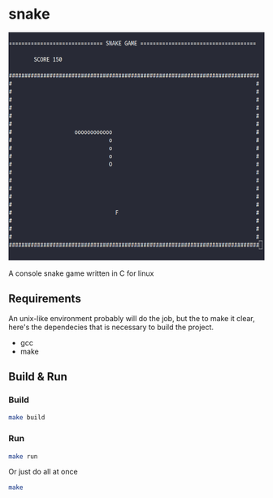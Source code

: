 # snake

<p align="center">
<img src="docs/game.png" alt="drawing" width="750" height="450"/>
</p>

A console snake game written in C for linux 

## Requirements
An unix-like environment probably will do the job, but the to make it clear, here's the dependecies that is necessary to build the project.

- gcc
- make


## Build & Run

### Build
```bash
make build
```

### Run
```bash
make run
```


Or just do all at once

```bash
make
```